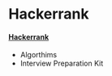 # Hackerrank

#### [Hackerrank](https://www.hackerrank.com/)

- Algorthims
- Interview Preparation Kit



